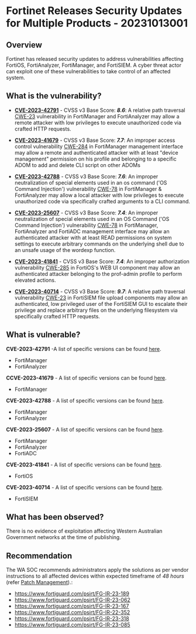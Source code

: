 # Fortinet Releases Security Updates for Multiple Products - 20231013001

## Overview

Fortinet has released security updates to address vulnerabilities affecting FortiOS, FortiAnalyzer, FortiManager, and FortiSIEM. A cyber threat actor can exploit one of these vulnerabilities to take control of an affected system.

## What is the vulnerability?

- [**CVE-2023-42791**](https://cve.mitre.org/cgi-bin/cvename.cgi?name=CVE-2023-42791) - CVSS v3 Base Score: ***8.6***: A relative path traversal [CWE-23](https://cwe.mitre.org/data/definitions/23.html) vulnerability in FortiManager and FortiAnalyzer may allow a remote attacker with low privileges to execute unauthorized code via crafted HTTP requests.

- [**CVE-2023-41679**](https://cve.mitre.org/cgi-bin/cvename.cgi?name=CVE-2023-41679) - CVSS v3 Base Score: ***7.7***: An improper access control vulnerability [CWE-284](https://cwe.mitre.org/data/definitions/284.html) in FortiManager management interface may allow a remote and authenticated attacker with at least "device management" permission on his profile and belonging to a specific ADOM to add and delete CLI script on other ADOMs

- [**CVE-2023-42788**](https://cve.mitre.org/cgi-bin/cvename.cgi?name=CVE-2023-42788) - CVSS v3 Base Score: ***7.6***: An improper neutralization of special elements used in an os command ('OS Command Injection') vulnerability [CWE-78](https://cwe.mitre.org/data/definitions/78.html) in FortiManager & FortiAnalyzer may allow a local attacker with low privileges to execute unauthorized code via specifically crafted arguments to a CLI command.

- [**CVE-2023-25607**](https://cve.mitre.org/cgi-bin/cvename.cgi?name=CVE-2023-25607) - CVSS v3 Base Score: ***7.4***: An improper neutralization of special elements used in an OS Command ('OS Command Injection') vulnerability [CWE-78](https://cwe.mitre.org/data/definitions/78.html) in FortiManager, FortiAnalyzer and FortiADC management interface may allow an authenticated attacker with at least READ permissions on system settings to execute arbitrary commands on the underlying shell due to an unsafe usage of the wordexp function.

- [**CVE-2023-41841**](https://cve.mitre.org/cgi-bin/cvename.cgi?name=CVE-2023-41841) - CVSS v3 Base Score: ***7.4***: An improper authorization vulnerability [CWE-285](https://cwe.mitre.org/data/definitions/285.html) in FortiOS's WEB UI component may allow an authenticated attacker belonging to the prof-admin profile to perform elevated actions.

- [**CVE-2023-40714**](https://cve.mitre.org/cgi-bin/cvename.cgi?name=CVE-2023-40714) - CVSS v3 Base Score: ***9.7***: A relative path traversal vulnerability [CWE-23](https://cwe.mitre.org/data/definitions/23.html) in FortiSIEM file upload components may allow an authenticated, low privileged user of the FortiSIEM GUI to escalate their privilege and replace arbitrary files on the underlying filesystem via specifically crafted HTTP requests.

## What is vulnerable?

**CVE-2023-42791** -A list of specific versions can be found [here](https://www.fortiguard.com/psirt/FG-IR-23-189).

- FortiManager
- FortiAnalyzer

**CCVE-2023-41679** - A list of specific versions can be found [here](https://www.fortiguard.com/psirt/FG-IR-23-062).

- FortiManager

**CVE-2023-42788** - A list of specific versions can be found [here](https://www.fortiguard.com/psirt/FG-IR-23-167).

- FortiManager
- FortiAnalyzer

**CVE-2023-25607** - A list of specific versions can be found [here](https://www.fortiguard.com/psirt/FG-IR-22-352).

- FortiManager
- FortiAnalyzer
- FortiADC

**CVE-2023-41841** - A list of specific versions can be found [here](https://www.fortiguard.com/psirt/FG-IR-23-318).

- FortiOS

**CVE-2023-40714** - A list of specific versions can be found [here](https://fortiguard.fortinet.com/psirt/FG-IR-23-085).

- FortiSIEM

## What has been observed?

There is no evidence of exploitation affecting Western Australian Government networks at the time of publishing.

## Recommendation

The WA SOC recommends administrators apply the solutions as per vendor instructions to all affected devices within expected timeframe of *48 hours* (refer [Patch Management](../guidelines/patch-management.md)).:

- <https://www.fortiguard.com/psirt/FG-IR-23-189>
- <https://www.fortiguard.com/psirt/FG-IR-23-062>
- <https://www.fortiguard.com/psirt/FG-IR-23-167>
- <https://www.fortiguard.com/psirt/FG-IR-22-352>
- <https://www.fortiguard.com/psirt/FG-IR-23-318>
- <https://www.fortiguard.com/psirt/FG-IR-23-085>
